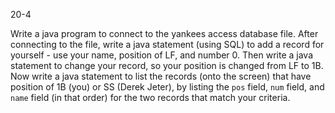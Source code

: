 20-4

Write a java program to connect to the yankees access database file. After connecting to the file, write a java 
statement (using SQL) to add a record for yourself - use your name, position of LF, and number 0. Then write a java statement to change your record, so your position is changed from LF to 1B. Now write a java statement to list the records (onto the screen) that have position of 1B (you) or SS (Derek Jeter), by listing the `pos` field, `num` field, and `name` field (in that order) for the two records that match your criteria. 